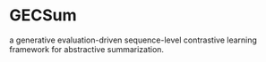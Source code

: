 # GECSum
a generative evaluation-driven sequence-level contrastive learning framework for abstractive summarization.
